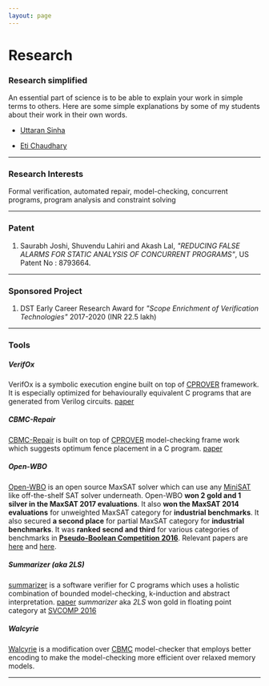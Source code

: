 ```yaml
---
layout: page
---
```


# Research

### Research simplified
 
An essential part of science is to be able to explain your work in simple terms to others. Here are some simple explanations by some of my students about their work in their own words.

* [Uttaran Sinha](uttaran)

* [Eti Chaudhary](eti)

---


### Research Interests


Formal verification, automated repair, model-checking,
concurrent programs, program analysis and constraint solving


---


### Patent


1. Saurabh Joshi, Shuvendu Lahiri and Akash Lal, _"REDUCING FALSE ALARMS FOR STATIC ANALYSIS OF CONCURRENT PROGRAMS"_, US Patent No : 8793664.


---


### Sponsored Project

1. DST Early Career Research Award for _"Scope Enrichment of Verification Technologies"_ 2017-2020 (INR 22.5 lakh)

---


### Tools


##### **VerifOx**

VerifOx is a symbolic execution engine built on top of [CPROVER](http://www.cprover.org) framework. It is especially optimized
for behaviourally equivalent C programs that are generated from Verilog circuits. [paper](https://arxiv.org/pdf/1609.00169.pdf)

##### **CBMC-Repair**


[CBMC-Repair](http://www.cprover.org/glue) is built on top of [CPROVER](http://www.cprover.org) model-checking
frame work which suggests optimum fence placement in a C program. [paper](http://arxiv.org/abs/1407.7443)



##### **Open-WBO**



[Open-WBO](http://sat.inesc-id.pt/open-wbo/) is an open source MaxSAT solver which can use any [MiniSAT](http://www.minisat.se) like off-the-shelf SAT solver underneath.
Open-WBO __won 2 gold and 1 silver in the MaxSAT 2017 evaluations__. It also __won the MaxSAT 2014 evaluations__ for unweighted MaxSAT category for __industrial benchmarks__. It also secured
__a second place__ for partial MaxSAT category for __industrial benchmarks__. It was __ranked secnd and third__ for various categories of benchmarks in __[Pseudo-Boolean Competition 2016](http://www.cril.univ-artois.fr/PB16/)__. Relevant papers are  [here](http://arxiv.org/abs/1408.4628) and [here](https://arxiv.org/pdf/1507.05920.pdf).



##### **Summarizer (aka 2LS)**


[summarizer](http://www.cprover.org/wiki/doku.php?id=2ls_for_program_analysis) is a software verifier for C programs which uses a holistic combination of bounded model-checking,
k-induction and abstract interpretation. [paper](http://arxiv.org/abs/1506.05671) 
*summarizer* aka *2LS* won gold in floating point category
at [SVCOMP 2016](http://sv-comp.sosy-lab.org/2016/results/results-verified/)




##### **Walcyrie**



[Walcyrie](https://github.com/gan237/walcyrie) is a modification over [CBMC](http://www.cprover.org/cbmc) model-checker that employs better encoding to
make the model-checking more efficient over relaxed memory models.

---




